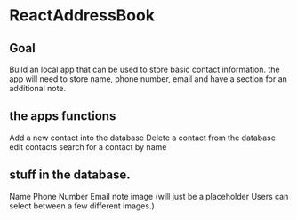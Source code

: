 # ReactAddressBook

## Goal
Build an local app that can be used to store basic contact information. the app will need to store name, phone number, email and have a section for an additional note. 

## the apps functions
Add a new contact into the database
Delete a contact from the database
edit contacts 
search for a contact by name 


## stuff in the database. 
Name 
Phone Number
Email
note
image (will just be a placeholder Users can select between a few different images.)
